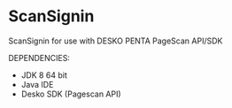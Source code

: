 # ScanSignin
ScanSignin for use with DESKO PENTA PageScan API/SDK

DEPENDENCIES:
- JDK 8 64 bit
- Java IDE
- Desko SDK (Pagescan API)
